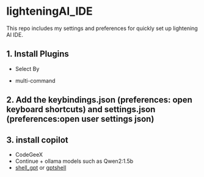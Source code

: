 # lighteningAI_IDE
This repo includes my settings and preferences for quickly set up lightening AI IDE.

## 1. Install Plugins 

- Select By

- multi-command

## 2. Add the keybindings.json (preferences: open keyboard shortcuts) and settings.json (preferences:open user settings json) 


## 3. install copilot

- CodeGeeX
- Continue + ollama models such as Qwen2:1.5b
- [shell_gpt](https://github.com/TheR1D/shell_gpt) or [gptshell](https://www.gptshell.cc/)
